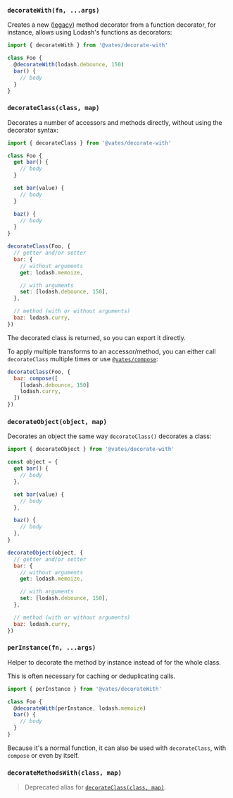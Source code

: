 ### `decorateWith(fn, ...args)`

Creates a new ([legacy](https://babeljs.io/docs/en/babel-plugin-syntax-decorators#legacy)) method decorator from a function decorator, for instance, allows using Lodash's functions as decorators:

```js
import { decorateWith } from '@vates/decorate-with'

class Foo {
  @decorateWith(lodash.debounce, 150)
  bar() {
    // body
  }
}
```

### `decorateClass(class, map)`

Decorates a number of accessors and methods directly, without using the decorator syntax:

```js
import { decorateClass } from '@vates/decorate-with'

class Foo {
  get bar() {
    // body
  }

  set bar(value) {
    // body
  }

  baz() {
    // body
  }
}

decorateClass(Foo, {
  // getter and/or setter
  bar: {
    // without arguments
    get: lodash.memoize,

    // with arguments
    set: [lodash.debounce, 150],
  },

  // method (with or without arguments)
  baz: lodash.curry,
})
```

The decorated class is returned, so you can export it directly.

To apply multiple transforms to an accessor/method, you can either call `decorateClass` multiple times or use [`@vates/compose`](https://www.npmjs.com/package/@vates/compose):

```js
decorateClass(Foo, {
  baz: compose([
    [lodash.debounce, 150]
    lodash.curry,
  ])
})
```

### `decorateObject(object, map)`

Decorates an object the same way `decorateClass()` decorates a class:

```js
import { decorateObject } from '@vates/decorate-with'

const object = {
  get bar() {
    // body
  },

  set bar(value) {
    // body
  },

  baz() {
    // body
  },
}

decorateObject(object, {
  // getter and/or setter
  bar: {
    // without arguments
    get: lodash.memoize,

    // with arguments
    set: [lodash.debounce, 150],
  },

  // method (with or without arguments)
  baz: lodash.curry,
})
```

### `perInstance(fn, ...args)`

Helper to decorate the method by instance instead of for the whole class.

This is often necessary for caching or deduplicating calls.

```js
import { perInstance } from '@vates/decorateWith'

class Foo {
  @decorateWith(perInstance, lodash.memoize)
  bar() {
    // body
  }
}
```

Because it's a normal function, it can also be used with `decorateClass`, with `compose` or even by itself.

### `decorateMethodsWith(class, map)`

> Deprecated alias for [`decorateClass(class, map)`](#decorateclassclass-map).
